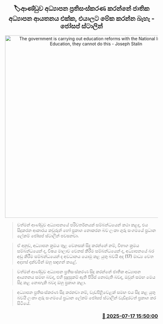 <p align='center'><b><h2 align='center' title='The government is carrying out education reforms with the National Institute of Education, they cannot do this - Joseph Stalin'>🏷ආණ්ඩුව අධ්‍යාපන ප්‍රතිසංස්කරණ කරන්නේ ජාතික අධ්‍යාපන ආයතනය එක්ක, එයාලට මේක කරන්න බැහැ - ජෝසප් ස්ටාලින්</h2></b></p>
<p align='center'><img src='https://helakuru.sgp1.cdn.digitaloceanspaces.com/esana/images/lib/josaf-stalin-media.jpg' width='600' alt='The government is carrying out education reforms with the National Institute of Education, they cannot do this - Joseph Stalin'></p>

> වත්මන් ආණ්ඩුව අධ්‍යාපනයේ පරිවර්තනයක් සම්බන්ධයෙන් කථා කළද, එය සිදුකරන ආකාරය කවුරුන් හෝ ප්‍රකාශ නොකරන බව ලංකා ගුරු සංගමයේ ප්‍රධාන ලේකම් ජෝසප් ස්ටාලින් පවසනවා.

> ඒ අනුව, අධ්‍යාපන ක්‍රමය තුළ වෙනසක් සිදු කරන්නේ නම්, විභාග ක්‍රමය සම්බන්ධයෙන් ද, විෂය මාලාව වෙනස් කිරීම සම්බන්ධයෙන් ද, අධ්‍යාපනයේ බර අඩු කිරීම සම්බන්ධයෙන් ද අවධානය යොමු කළ යුතු බවයි අද (17) මාධ්‍ය වෙත අදහස් දක්වමින් ඔහු සඳහන් කළේ.

> වත්මන් ආණ්ඩුව අධ්‍යාපන ප්‍රතිසංස්කරණ සිදු කරන්නේ ජාතික අධ්‍යාපන ආයතනය සමඟ බවද, එහි සුදුසුකම් ඇති පිරිස් නොමැති බවද, ඔවුන් සමඟ මෙය සිදු කළ නොහැකි බවද ඔහු ප්‍රකාශ කළා.

> අධ්‍යාපන ප්‍රතිසංස්කරණ සිදු කරනවා නම්, වැඩපිළිවෙළක් සමඟ එය සිදු කළ යුතු බවයි ලංකා ගුරු සංගමයේ ප්‍රධාන ලේකම් ජෝසප් ස්ටාලින් වැඩිදුරටත් ප්‍රකාශ කර සිටියේ.



<h3 align='right'><a href='https://www.helakuru.lk/esana/p/111939/'>📅 2025-07-17 15:50:00</a></h3>

